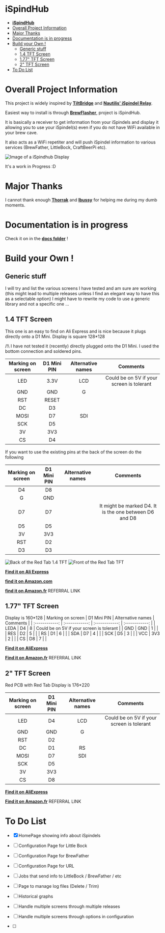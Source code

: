 # **iSpindHub**
- [**iSpindHub**](#ispindhub)
- [Overall Project Information](#overall-project-information)
- [Major Thanks](#major-thanks)
- [Documentation is in progress](#documentation-is-in-progress)
- [Build your Own !](#build-your-own-)
  - [Generic stuff](#generic-stuff)
  - [1.4 TFT Screen](#14-tft-screen)
  - [1.77" TFT Screen](#177-tft-screen)
  - [2" TFT Screen](#2-tft-screen)
- [To Do List](#to-do-list)
 

  
# Overall Project Information

This project is widely inspired by [**TiltBridge**](https://www.tiltbridge.com/) and [**Nautilis' iSpindel Relay**](http://www.nautilis.eu/en/portfolio-item/nautilis-ispindel-relay/).

Easiest way to install is through [**BrewFlasher**](https://github.com/thorrak/brewflasher/releases), project is iSpindHub.


It is basically a receiver to get information from your iSpindels and display it allowing you to use your iSpindel(s) even if you do not have WiFi available in your brew cave.

It also acts as a WiFi repetiter and will push iSpindel information to various services (BrewFather, LittleBock, CraftBeerPi etc).

![Image of a iSpindhub Display](https://raw.githubusercontent.com/ZeSlammy/iSpindHub/master/pictures/iSpindHub2.jpg)

    

It's a work in Progress :D

# Major Thanks
I cannot thank enough [**Thorrak**](https://github.com/thorrak) and [**lbussy**](https://github.com/lbussy) for helping me during my dumb moments.

# Documentation is in progress
Check it on in the [**docs folder**](https://github.com/ZeSlammy/iSpindHub/tree/master/docs) !

# Build your Own !
## Generic stuff
I will try and list the various screens I have tested and am sure are working (this might lead to multiple releases unless I find an elegant way to have this as a selectable option)
I might have to rewrite my code to use a generic library and not a specific one ...

## 1.4 TFT Screen
This one is an easy to find on Ali Express and is nice because it plugs directly onto a D1 Mini.
Display is square 128*128

/!\ I have not tested it (recently) directly plugged onto the D1 Mini.
I used the bottom connection and soldered pins.

| Marking on screen  |  D1 Mini PIN  |  Alternative names  | Comments  |
| :------------: | :------------: | :------------: | :------------: |
| LED  | 3.3V  | LCD | Could be on 5V if your screen is tolerant  |
|  GND | GND  |  G |   |
|  RST | RESET  |   |   |
| DC  | D3  |   |   |
| MOSI  | D7  | SDI  |   |
| SCK  | D5  |   |   |
| 3V  | 3V3  |   |   |
| CS  | D4  |   |   |


If you want to use the existing pins at the back of the screen do the following

| Marking on screen  |  D1 Mini PIN  |  Alternative names  | Comments  |
| :------------: | :------------: | :------------: | :------------: |
|  D4 | D8  |  |   |
|  G | GND  |   |   |
| D7  | D7  |   | It might be marked D4. It is the one between D6 and D8  |
| D5  | D5  |   |   |
| 3V  | 3V3  |   |   |
| RST  | D2  |   |   |
| D3  | D3  |   |   |



![Back of the Red Tab 1.4 TFT](https://github.com/ZeSlammy/iSpindHub/blob/master/pictures/1_4_TFT_RedTab_Back.jpg?raw=true "Back of the Red Tab 1.4 TFT")
![Front of the Red Tab TFT](https://github.com/ZeSlammy/iSpindHub/blob/master/pictures/1_4_TFT_RedTab_Front.jpg?raw=true "Front of the Red Tab TFT")

[**Find it on Ali Express**](https://s.click.aliexpress.com/e/_An4AxM)

[**find it on Amazon.com**](https://www.amazon.com/1-44Inch-Display-Resolution-Peripheral-Interface/dp/B08135JYP4/)

[**find it on Amazon.fr**](https://amzn.to/3DwjqVb) REFERRAL LINK


## 1.77" TFT Screen
Display is 160*128
| Marking on screen  |  D1 Mini PIN  |  Alternative names  | Comments  |
| :------------: | :------------: | :------------: | :------------: |
| LEDA  | D4  | 8 | Could be on 5V if your screen is tolerant  |
|  GND | GND  |  1 |   |
|  RES | D2  |  5 |   |
| RS  | D1  | 6  |   |
| SDA  | D7  | 4  |   |
| SCK  | D5  |  3 |   |
| VCC  | 3V3  | 2  |   |
| CS  | D8  | 7  |   |



[**Find it on AliExpress**](https://s.click.aliexpress.com/e/_98DPi6)

[**Find it on Amazon.fr**](https://amzn.to/3gOuxPC) REFERRAL LINK

## 2" TFT Screen
Red PCB with Red Tab
Display is 176*220


| Marking on screen  |  D1 Mini PIN  |  Alternative names  | Comments  |
| :------------: | :------------: | :------------: | :------------: |
| LED  | D4  | LCD | Could be on 5V if your screen is tolerant  |
|  GND | GND  |  G |   |
|  RST | D2  |   |   |
| DC  | D1  | RS  |   |
| MOSI  | D7  | SDI  |   |
| SCK  | D5  |   |   |
| 3V  | 3V3  |   |   |
| CS  | D8  |   |   |

[**Find it on AliExpress**](https://s.click.aliexpress.com/e/_9JS0cI)

[**Find it on Amazon.fr**](https://amzn.to/3mOLFIX) REFERRAL LINK
# To Do List

- [x] HomePage showing info about iSpindels

- [ ] Configuration Page for Little Bock

- [ ] Configuration Page for BrewFather

- [ ] Configuration Page for URL

- [ ] Jobs that send info to LittleBock / BrewFather / etc

- [ ] Page to manage log files (Delete / Trim)

- [ ] Historical graphs

- [ ] Handle multiple screens through multiple releases

- [ ] Handle multiple screens through options in configuration
- [ ] 